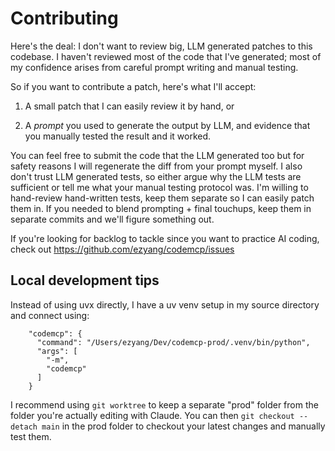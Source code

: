 # Contributing

Here's the deal: I don't want to review big, LLM generated patches to this codebase.
I haven't reviewed most of the code that I've generated; most of my confidence
arises from careful prompt writing and manual testing.

So if you want to contribute a patch, here's what I'll accept:

1. A small patch that I can easily review it by hand, or

1. A *prompt* you used to generate the output by LLM, and evidence that you manually
   tested the result and it worked.

You can feel free to submit the code that the LLM generated too but for safety
reasons I will regenerate the diff from your prompt myself.  I also don't
trust LLM generated tests, so either argue why the LLM tests are sufficient or
tell me what your manual testing protocol was.  I'm willing to hand-review
hand-written tests, keep them separate so I can easily patch them in.  If you
needed to blend prompting + final touchups, keep them in separate commits and
we'll figure something out.

If you're looking for backlog to tackle since you want to practice AI coding,
check out https://github.com/ezyang/codemcp/issues

## Local development tips

Instead of using uvx directly, I have a uv venv setup in my source directory
and connect using:

```
    "codemcp": {
      "command": "/Users/ezyang/Dev/codemcp-prod/.venv/bin/python",
      "args": [
        "-m",
        "codemcp"
      ]
    }
```

I recommend using `git worktree` to keep a separate "prod" folder from the
folder you're actually editing with Claude.  You can then `git checkout --detach main` in the prod folder to checkout your latest changes and manually
test them.
